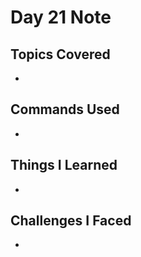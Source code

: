 # Day 21 Note

## Topics Covered
- 

## Commands Used
- 

## Things I Learned
- 

## Challenges I Faced
- 
